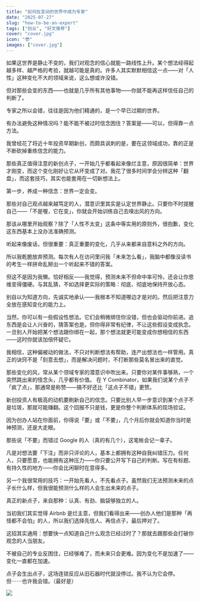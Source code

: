 ```yaml
---
title: "如何在变动的世界中成为专家"
date: "2025-07-27"
slug: "how-to-be-an-expert"
tags: ["创业", "好文推荐"]
cover: "cover.jpg"
icon: "😎"
images: ["cover.jpg"]
---
```

如果这世界是静止不变的，我们对观念的信心就能一路线性上升。某个想法经得起越多样、越严格的考验，就越可能是真的。许多人其实默默相信这一点——对「人性」这种变化不大的领域来说，这么想或许没错。



但对那些会变的东西——也就是几乎所有其他事物——你就不能再这样信任自己的判断了。



专家之所以会错，往往是因为他们精通的，是一个早已过期的世界。



有办法避免这种情况吗？能不能不被过时信念困住？答案是——可以，但得靠一点方法。



我曾经花了将近十年投资早期新创，而颇具讽刺的是，要在这领域成功，靠的正是不断砍掉重练信念的能力。



那些真正值得注意的新创点子，一开始几乎都看起来像烂主意，原因很简单：世界才刚变，而这个变化刚好让它从坏变成了对。我花了很多时间学会分辨这种「翻盘」，而这套技巧，其实也能套用在一切新想法上。



第一步，养成一种信念：世界一定会变。



那些对自己观点越来越笃定的人，潜意识里其实是认定世界静止。只要你不时提醒自己——「不是喔，它在变」，你就会开始训练自己去嗅出风的方向。



那该从哪里开始观察？除了「人性不太变」这条中等实用的原则外，很抱歉，变化这东西基本上没办法准确预测。



听起来像废话，但很重要：真正重要的变化，几乎从来都来自意料之外的方向。



所以我乾脆放弃预测。每次有人在访问里问我「未来怎么看」，我脑中都像没读书的考生一样拼命乱掰出一个听起来不错的答案。



但这不是因为我懒。恰好相反——我觉得，预测未来不但命中率可怜，还会让你思维变得僵硬。与其乱猜，不如选择更实际的策略：彻底、彻底地保持开放心态。



别自以为知道方向，先诚实地承认——我根本不知道哪边才是对的。然后把注意力全放在感知变化的能力上。



当然，你可以有一些假设性想法。它们会稍微绑住你没错，但也会驱动你前进。追东西是会让人兴奋的，猜答案也是。但你得非常有纪律，不让这些假设变成执念。
一旦别人开始把某个想法跟你绑在一起，那个想法就更可能变成你想相信的东西——这时你就该加倍怀疑它。



我相信，这种偏被动的做法，不只对判断想法有帮助，连产出想法也一样管用。真正的诀窍不是「刻意去想」，而是解决问题时，不打断那些莫名冒出来的直觉。



那些变化的风，常从某个领域专家的潜意识中吹出来。只要你对某件事够熟，一个突然跳出来的怪念头，几乎都有价值。
在 Y Combinator，如果我们说某个点子「疯了点」，那通常是称赞——搞不好还比「这点子不错」更赞。



新创投资人有极高的动机要刷新自己的信念。只要比别人早一步意识到某个点子不是垃圾，那就可能赚翻。这个回报不只是钱，更是你整个判断体系的现场验证。



因为创办人站在你面前，你得说「要」或「不要」，几个月后你就会知道你当时是神预测，还是大走眼。



那些说「不要」而错过 Google 的人（真的有几个），这笔帐会记一辈子。



凡是对想法要「下注」而非只评论的人，基本上都拥有这种自我纠错压力。任何人，只要愿意，也能拥有这种压力——你只要公开写下自己的判断。写在有标题、有持久性的地方——你会比闲聊时在意得多。



另一个我很常用的技巧：一开始先看人，不先看点子。虽然我们无法预测未来的点子长什么样，但我很能预测什么样的人会生出未来的点子。



真正的新点子，来自那种：认真、有劲、脑袋够独立的人。



当初我们其实觉得 Airbnb 是烂主意，但我们看得出来——创办人他们是那种「再怪都不会怕」的人，所以我们选择先信人、再信点子，最后押对了。



这招其实通用：想要快一点知道自己什么观念已经过时了？那就去跟那些会打破你观念的人当朋友。



不被自己的专业反困住，已经够难了，而未来只会更难。因为变化不是加速了——变化一直都在加速。



点子会生出点子，这场连锁反应从旧石器时代就没停过。我不认为它会停。
但⋯⋯也许我会错。（最好是）




![](https://prod-files-secure.s3.us-west-2.amazonaws.com/112d0858-5090-4d34-a606-b75eb8d65fd2/46476355-9cf3-4e99-9b7a-3531bc426380/1000202064.png?X-Amz-Algorithm=AWS4-HMAC-SHA256&X-Amz-Content-Sha256=UNSIGNED-PAYLOAD&X-Amz-Credential=ASIAZI2LB46643L2YNMO%2F20250811%2Fus-west-2%2Fs3%2Faws4_request&X-Amz-Date=20250811T092407Z&X-Amz-Expires=3600&X-Amz-Security-Token=IQoJb3JpZ2luX2VjELH%2F%2F%2F%2F%2F%2F%2F%2F%2F%2FwEaCXVzLXdlc3QtMiJHMEUCIHEJdB1K09qgRZnvm%2B5eMyxDdou3HnnoARTa7%2B%2F85Ip0AiEAt4G%2B%2BPGM6a3Mr%2Fxdfr2ikIDUmCUNGWDXcO3YMu4rlYQqiAQI6v%2F%2F%2F%2F%2F%2F%2F%2F%2F%2FARAAGgw2Mzc0MjMxODM4MDUiDF6TS8Sr67X2zmcHKSrcAyon0BVdRqW2u4RGuq%2Fs22fFwE2UfTVLD9TdezgsouSwXS3VQQGliX0Pd3cB4coZ%2Fa89q5KLzIjsYFp86jnLdQThzdRV%2FulBXLdbe8Txi%2F0zIIIRET4GZ130NJr3Mb8v1O7w7qlnRZffQxbfWTJ6aKnCvw0QFT2vislTkVpzP3dSKiVAJAXd63O1C2pwQQFJfiKi3wPjtD1iqkWXLHd3wXqyDMVbZz0bHM7jE5mwReiCXmveyHdjfAvCvtG4Az%2BRQTRDcEDSAr90i27AvGE2vV6Yf9X55G5RC622z%2FsFAyCBunKhF6aiZemWgESPxMOv4DnxH1H1KCKExKATFgO%2Fy8S1duEoAr9d13M0KhUmZknWFy%2BXXqPzH5EPQa6ylh2I2RHgxCSOtpeEJq%2BpS%2Bhtpk9jcSpmPvxqbo5Z3%2FONywc7eOXaJWdu76V8Vw7jRLPYimqo0Kza1dXMHuf%2FaQq5%2BvlrA0Psyc2JQZRiDRXy%2B0B1OiSuCknjSJNOnWdHyxlJze3Tc2h1AGhMkqe7QoNkDZ3vA7N4aZQkFS%2FoLwbOj%2FY%2BADaNj4asSLsczJENjh%2FpGODLy9fSolXypCmwbOjSHfYg03W0sQqWC2ldYLwg91u9J8tADk4DtHjnFLFrMJPf5sQGOqUBq7Szr9VY2k7Pwp4mq0LyWORB4ErUgjvfDADnTYgWnJveQgL%2Fx3NquGSJP2PzEu%2B29FZpkJqDbMqEXsuo5noq3TpV8fbJGQwPQ0KCM%2Bf4cJjEKCpjdja%2FVU%2FfAsvkCy%2FH1OKAYBovMQLoN9AvmwDqsZFCRhYQ8VrAJCzGHs4mPa4VbViKQnrwv5J716UTE4KexEUkpslOsP4ylxDmnKG9entzd6c5&X-Amz-Signature=0be63a87cd0758e42df656f31475b684d4c0cdf8dfce15c6a5ba865d138af7ae&X-Amz-SignedHeaders=host&x-amz-checksum-mode=ENABLED&x-id=GetObject)


